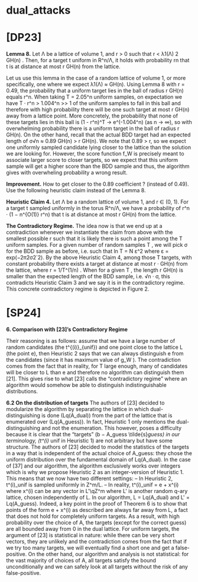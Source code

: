 # dual_attacks


# [DP23]


**Lemma 8.** Let Λ be a lattice of volume 1, and r > 0 such that r < λ1(Λ)
2 GH(n) .
Then, for a target t uniform in R^n/Λ, it holds with probability rn that t is at
distance at most r GH(n) from the lattice.

Let us use this lemma in the case of a random lattice of volume 1, or more
specifically, one where we expect λ1(Λ) ≈ GH(n). Using Lemma 8 with r = 0.49,
the probability that a uniform target lies in the ball of radius r GH(n) equals
r^n. When taking T = 2.05^n uniform samples, on expectation we have T · r^n >
1.004^n >> 1 of the uniform samples to fall in this ball and therefore with high 
probability there will be one such target at most r GH(n) away from a lattice
point. More concretely, the probability that none of these targets lies in this ball
is (1 - r^n)^T → e^(-1.004^n)
(as n → ∞), so with overwhelming probability there is
a uniform target in the ball of radius r GH(n).
On the other hand, recall that the actual BDD target had an expected length
of σ√n ≈ 0.89 GH(n) > r GH(n). We note that 0.89 > r, so we expect one
uniformly sampled candidate lying closer to the lattice than the solution we are
looking for. However, the score function f_W is precisely meant to associate larger
score to closer targets, so we expect that this uniform sample will get a higher
score than the BDD sample and thus, the algorithm gives with overwheling
probability a wrong result.


**Improvement.**  How to get closer to the 0.89 coefficient ? (instead of 0.49). Use the 
following heuristic claim instead of the Lemma 8.

**Heuristic Claim 4.** Let Λ be a random lattice of volume 1, and r ∈ (0, 1).
For a target t sampled uniformly in the torus R^n/Λ, we have a probability of
r^n · (1 − n^{O(1)} r^n) that t is at distance at most r GH(n) from the lattice.

**The Contradictory Regime.** The idea now is that we end up at a contradiction whenever
we instantiate the claim from above with the smallest possible r such that it is
likely there is such a point among the T uniform samples.
For a given number of random samples T , we will pick σ for the BDD sample
as before, i.e. such that ln T = N ε^2 where ε = exp(−2π2σ2`2). By the above
Heuristic Claim 4, among those T targets, with constant probability there exists
a target at distance at most r · GH(n) from the lattice, where r = 1/T^(1/n) . When
for a given T , the length r GH(n) is smaller than the expected length of the
BDD sample, i.e. √n · σ, this contradicts Heuristic Claim 3 and we say it is
in the contradictory regime. This concrete contradictory regime is depicted in
Figure 2.




# [SP24]

**6. Comparison with [23]’s Contradictory Regime**

Their reasoning is as follows: assume that we have a large number of random
candidates (the t^{(i)}_{unif}) and one point close to the lattice L (the point e), 
then Heuristic 2 says that we can always distinguish e from the candidates (since
it has maximum value of g_W ). The contradiction comes from the fact that in
reality, for T large enough, many of candidates will be closer to L than e and
therefore no algorithm can distinguish them [21]. This gives rise to what [23]
calls the “contradictory regime” where an algorithm would somehow be able to
distinguish indistinguishable distributions.


**6.2 On the distribution of targets**
The authors of [23] decided to modularize the algorithm by separating the lattice
in which dual-distinguishing is done (Lq(A_dual)) from the part of the lattice
that is enumerated over (Lq(A_guess)). In fact, Heuristic 1 only mentions the
dual-distinguishing and not the enumeration. This however, poses a difficulty
because it is clear that the “targets” (b − A_guess \tilde{s}_guess) in our terminology, (t^(i)_
unif in Heuristic 1) are not arbitrary but have some structure.
The authors of [23] decided to model the statistics of the targets in a way that
is independent of the actual choice of A_guess: they chose the uniform distribution
over the fundamental domain of Lq(A_dual). In the case of [37] and our algorithm,
the algorithm exclusively works over integers which is why we propose Heuristic 2
as an integer-version of Heuristic 1. This means that we now have two different
settings:
– In Heuristic 2, t^(i)_unif is sampled uniformly in Z^m/L.
– In reality, t^(i)_unif = e + x^(i) where x^(i) can be any vector in L'\qZ^m where L'
is another random q-ary lattice, chosen independently of L. In our algorithm,
L = Lq(A_dual) and L' = Lq(A_guess).
Indeed, a key point in the proof of Theorem 6 is to show that points of the form
e + x^(i) as described are always far away from L, a fact that does not hold for
completely uniform targets. As a result, with high probability over the choice of
A, the targets (except for the correct guess) are all bounded away from 0 in the
dual lattice. For uniform targets, the argument of [23] is statistical in nature:
while there can be very short vectors, they are unlikely and the contradiction
comes from the fact that if we try too many targets, we will eventually find
a short one and get a false-positive. On the other hand, our algorithm and
analysis is not statistical: for the vast majority of choices of A, all targets satisfy
the bound unconditionally and we can safely look at all targets without the risk
of any false-positive.